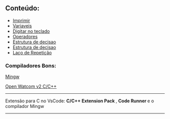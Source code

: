 ## Conteúdo: 
- <a href="Content/src/01_Printf/"> Imprimir </a><br>
- <a href="Content/src/02_Variables/"> Variaveis </a><br>
- <a href="Content/src/03_Scanf/Scanf.c"> Digitar no teclado </a><br>
- <a href="Content/src/04_Operators/Operators.c"> Operadores </a><br>
- <a href="Content/src/05_DecisionStructure"> Estrutura de decisao </a><br>
- <a href="Content/src/06_Vector"> Estrutura de decisao </a><br>
- <a href="Content/src/07_RepeatingLoop/"> Laço de Repetição </a><br>
### Compiladores Bons:

[Mingw](https://sourceforge.net/projects/mingw//)

[Open Watcom v2 C/C++ ](https://github.com/open-watcom/open-watcom-v2/)

---
Extensão para C no VsCode: <b> C/C++ Extension Pack </b> , <b> Code Runner </b> e o compilador Mingw 
<br>

---

<!-- ## Variaveis 

### Em C temos os seguintes tipos bsicos de variáveis:

| Var Type | bytes | Var Value |
|--- |--- |--- |
| char | 8 | -127 a 127 |
| int | 16 | -32.767 a 32.767 |
| float | 32 | Seis dígitos de precisão  |
| double | 64 | Dez dígitos de precisão | -->

<!-- 
### Temos algumas variações destes tipos, que são:

| Var Type | bytes | Var Value |
|--- |--- |--- |
| unsigned char | 8 |  0 a 255 |            
| signed char | 8 | -127 a 127 |                                            
| unsigned int |  16 | 0 a 65.535 |                      
| signed int |  16 | O mesmo que int |                                        
| short int |  16 | O mesmo que int |
| unsigned short int |  16 | 0 a 65.535 |
| signed short int | 16 | O mesmo que short int|
| long int | 32 | -2.147.483.647 a 2.147.483.647 |
| signed long int | 32 | o mesmo que long int |
| unsigned long int | 32 | 0 a 4.294.967.295 |
| long double | 80 | Dez dígitos de precisão |
-->
